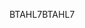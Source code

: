 <span data-ttu-id="96119-101">BTAHL7</span><span class="sxs-lookup"><span data-stu-id="96119-101">BTAHL7</span></span>